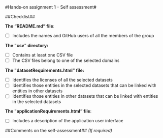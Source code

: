#Hands-on assignment 1 – Self assessment#

##Checklist##

**The “README.md” file:**

- [ ] Includes the names and GitHub users of all the members of the group

**The "csv" directory:**

- [ ] Contains at least one CSV file 
- [ ] The CSV files belong to one of the selected domains

**The "datasetRequirements.html" file:**

- [ ] Identifies the licenses of all the selected datasets
- [ ] Identifies those entities in the selected datasets that can be linked with entities in other datasets
- [ ] Identifies those entities in other datasets that can be linked with entities in the selected datasets 

**The "applicationRequirements.html” file:**

- [ ] Includes a description of the application user interface

##Comments on the self-assessment##
_(If required)_